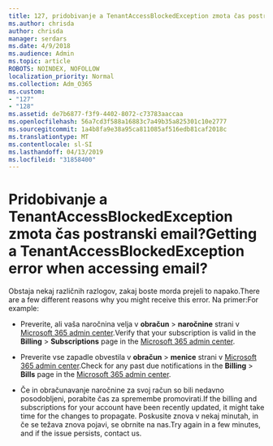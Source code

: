 ```yaml
---
title: 127, pridobivanje a TenantAccessBlockedException zmota čas postranski email?
ms.author: chrisda
author: chrisda
manager: serdars
ms.date: 4/9/2018
ms.audience: Admin
ms.topic: article
ROBOTS: NOINDEX, NOFOLLOW
localization_priority: Normal
ms.collection: Adm_O365
ms.custom:
- "127"
- "128"
ms.assetid: de7b6877-f3f9-4402-8072-c73783aaccaa
ms.openlocfilehash: 56a7cd3f588a16883c7a49b35a825301c10e2777
ms.sourcegitcommit: 1a4b8fa9e38a95ca811085af516edb81caf2018c
ms.translationtype: MT
ms.contentlocale: sl-SI
ms.lasthandoff: 04/13/2019
ms.locfileid: "31858400"
---
```

# <a name="getting-a-tenantaccessblockedexception-error-when-accessing-email"></a><span data-ttu-id="7bab6-102">Pridobivanje a TenantAccessBlockedException zmota čas postranski email?</span><span class="sxs-lookup"><span data-stu-id="7bab6-102">Getting a TenantAccessBlockedException error when accessing email?</span></span>

<span data-ttu-id="7bab6-103">Obstaja nekaj različnih razlogov, zakaj boste morda prejeli to napako.</span><span class="sxs-lookup"><span data-stu-id="7bab6-103">There are a few different reasons why you might receive this error.</span></span> <span data-ttu-id="7bab6-104">Na primer:</span><span class="sxs-lookup"><span data-stu-id="7bab6-104">For example:</span></span>

- <span data-ttu-id="7bab6-105">Preverite, ali vaša naročnina velja v **obračun** \> **naročnine** strani v [Microsoft 365 admin center](https://portal.office.com/adminportal/home#/subscriptions).</span><span class="sxs-lookup"><span data-stu-id="7bab6-105">Verify that your subscription is valid in the **Billing** \> **Subscriptions** page in the [Microsoft 365 admin center](https://portal.office.com/adminportal/home#/subscriptions).</span></span>

- <span data-ttu-id="7bab6-106">Preverite vse zapadle obvestila v **obračun** \> **menice** strani v [Microsoft 365 admin center](https://portal.office.com/adminportal/home#/billoverview).</span><span class="sxs-lookup"><span data-stu-id="7bab6-106">Check for any past due notifications in the **Billing** \> **Bills** page in the [Microsoft 365 admin center](https://portal.office.com/adminportal/home#/billoverview).</span></span>

- <span data-ttu-id="7bab6-107">Če in obračunavanje naročnine za svoj račun so bili nedavno posodobljeni, porabite čas za spremembe promovirati.</span><span class="sxs-lookup"><span data-stu-id="7bab6-107">If the billing and subscriptions for your account have been recently updated, it might take time for the changes to propagate.</span></span> <span data-ttu-id="7bab6-108">Poskusite znova v nekaj minutah, in če se težava znova pojavi, se obrnite na nas.</span><span class="sxs-lookup"><span data-stu-id="7bab6-108">Try again in a few minutes, and if the issue persists, contact us.</span></span>
